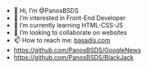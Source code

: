 - 👋 Hi, I’m @PanosBSDS
- 👀 I’m interested in Front-End Developer
- 🌱 I’m currently learning HTML-CSS-JS
- 💞️ I’m looking to collaborate on websites
- 📫 How to reach me: [basadis.com](https://basadis.com/)
- https://github.com/PanosBSDS/GoogleNews
- https://github.com/PanosBSDS/BlackJack

<!---
PanosBSDS/PanosBSDS is a ✨ special ✨ repository because its `README.md` (this file) appears on your GitHub profile.
You can click the Preview link to take a look at your changes.
--->

